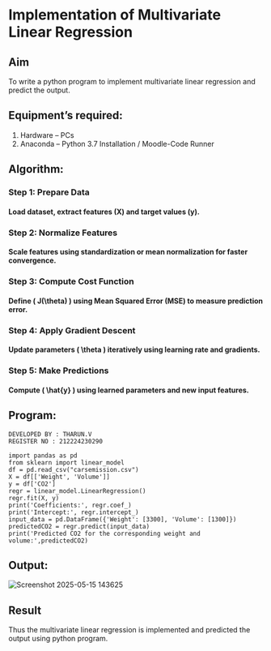 # Implementation of Multivariate Linear Regression
## Aim
To write a python program to implement multivariate linear regression and predict the output.
## Equipment’s required:
1.	Hardware – PCs
2.	Anaconda – Python 3.7 Installation / Moodle-Code Runner
## Algorithm:
### Step 1: Prepare Data
#### Load dataset, extract features (X) and target values (y).
### Step 2: Normalize Features
#### Scale features using standardization or mean normalization for faster convergence.
### Step 3: Compute Cost Function
#### Define ( J(\theta) ) using Mean Squared Error (MSE) to measure prediction error.
### Step 4: Apply Gradient Descent
#### Update parameters ( \theta ) iteratively using learning rate and gradients.
### Step 5: Make Predictions
#### Compute ( \hat{y} ) using learned parameters and new input features.


## Program:
```
DEVELOPED BY : THARUN.V
REGISTER NO : 212224230290
```
```
import pandas as pd
from sklearn import linear_model
df = pd.read_csv("carsemission.csv")
X = df[['Weight', 'Volume']]
y = df['CO2']
regr = linear_model.LinearRegression()
regr.fit(X, y)
print('Coefficients:', regr.coef_)
print('Intercept:', regr.intercept_)
input_data = pd.DataFrame({'Weight': [3300], 'Volume': [1300]})
predictedCO2 = regr.predict(input_data)
print('Predicted CO2 for the corresponding weight and volume:',predictedCO2)
```
## Output:
![Screenshot 2025-05-15 143625](https://github.com/user-attachments/assets/3f669384-4aab-4bc1-8e9d-6dfff350d384)

## Result
Thus the multivariate linear regression is implemented and predicted the output using python program.
